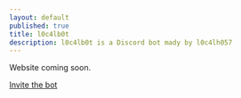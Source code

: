 ```yaml
---
layout: default
published: true
title: l0c4lb0t
description: l0c4lb0t is a Discord bot mady by l0c4lh057
---
```

Website coming soon.

[Invite the bot](https://discordapp.com/oauth2/authorize?client_id=516976969867460630&permissions=2146958591&scope=bot)